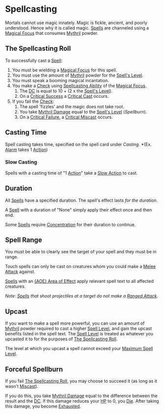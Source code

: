 # Spellcasting

Mortals cannot use magic innately. Magic is fickle, ancient, and poorly understood. Hence why it is called magic. [Spells](../Spells.md) are channeled using a [Magical Focus](Magical%20Focus.md) that consumes [Mythril](Mythril.md) powder.

## The Spellcasting Roll

To successfully cast a [Spell](../Spells.md):

1. You must be wielding a [Magical Focus](Magical%20Focus.md) for this spell.
2. You must use the amount of [Mythril](Mythril.md) powder for the [Spell's Level](../Spells/Spell%20Level.md).
3. You must speak a booming magical incantation.
4. You make a [Check](../../Game%20Procedures/Core%20Procedures/Check.md) using [Spellcasting Ability](Spellcasting%20Ability.md) of the [Magical Focus](Magical%20Focus.md).
	1. The [DC](../../Game%20Procedures/Core%20Procedures/DC.md) is equal to 10 + (2 x the [Spell's Level](../Spells/Spell%20Level.md)).
	2. On a [Critical Success](../../Game%20Procedures/Die%20Rolling%20Mechanics/Critical%20Success.md) a [Critical Cast](../../Game%20Procedures/Die%20Rolling%20Mechanics/Critical%20Cast.md) occurs.
5. If you fail the [Check](../../Game%20Procedures/Core%20Procedures/Check.md):
	1. The spell 'fizzles' and the magic does not take root.
	2. You take [Mythril Damage](../../Game%20Procedures/Combat/Damage%20Types/Mythril%20Damage.md) equal to the [Spell's Level](../Spells/Spell%20Level.md) (*Spellburn*).
	3. On a [Critical Failure](../../Game%20Procedures/Die%20Rolling%20Mechanics/Critical%20Failure.md), a [Critical Miscast](../../Game%20Procedures/Die%20Rolling%20Mechanics/Critical%20Miscast.md) occurs.

## Casting Time

Spell casting takes time, specified on the spell card under *Casting*.
*(Ex. [Alarm](../Spells/Spells%20by%20Level/Level%201/Alarm.md) takes 1 [Action](../../Game%20Procedures/Core%20Procedures/Action.md))

### Slow Casting

Spells with a casting time of "1 [Action](../../Game%20Procedures/Core%20Procedures/Action.md)" take a [Slow Action](../../Game%20Procedures/Core%20Procedures/Action.md#Slow%20Action) to cast.

## Duration

All [Spells](../Spells.md) have a specified duration. The spell's effect lasts *for the duration*.

A [Spell](../Spells.md) with a duration of "None" simply apply their effect once and then end.

Some [Spells](../Spells.md) require [Concentration](../Spells/Concentration.md) for their duration to continue.

## Spell Range

You must be able to clearly see the target of your spell and they must be in range.

Touch spells can only be cast on creatures whom you could make a [Melee Attack](../../Game%20Procedures/Combat/Melee%20Attack.md) against.

[Spells](../Spells.md) with an [{AOE} Area of Effect](../Spells/Areas%20of%20Effect/{AOE}%20Area%20of%20Effect.md) apply relevant spell text to all affected creatures.

*Note: [Spells](../Spells.md) that shoot projectiles at a target do not make a [Ranged Attack](../../Game%20Procedures/Combat/Ranged%20Attack.md).*

## Upcast

If you want to make a spell more powerful, you can use an amount of [Mythril](Mythril.md) powder required to cast a higher [Spell Level](../Spells/Spell%20Level.md), and gain the upcast benefits listed in the spell text. The [Spell Level](../Spells/Spell%20Level.md) is treated as whatever you upcasted it to for the purposes of [The Spellcasting Roll](#The%20Spellcasting%20Roll).

The level at which you upcast a spell cannot exceed your [Maximum Spell Level](../Spells/Spell%20Level.md#Max%20Spell%20Level).

## Forceful Spellburn

If you fail [The Spellcasting Roll](#The%20Spellcasting%20Roll), you may choose to succeed it (as long as it wasn't [Miscast](../../Game%20Procedures/Die%20Rolling%20Mechanics/Critical%20Miscast.md)).

If you do this, you take [Mythril Damage](../../Game%20Procedures/Combat/Damage%20Types/Mythril%20Damage.md) equal to the difference between the result and the [DC](../../Game%20Procedures/Core%20Procedures/DC.md). If this damage reduces your [HP](../../Player%20Characters/Derived%20Statistics/Health%20Points.md) to 0, you [Die](../../Game%20Procedures/Conditions/Dying.md#Dead). After taking this damage, you become [Exhausted](../../Game%20Procedures/Conditions/Exhausted.md).
